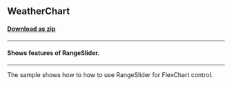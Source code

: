 ## WeatherChart
#### [Download as zip](https://grapecity.github.io/DownGit/#/home?url=https://github.com/GrapeCity/ComponentOne-WPF-Samples/tree/master/NET_4.6.2/C1.WPF.FlexChart/CS/WeatherChart)
____
#### Shows features of RangeSlider.
____
The sample shows how to how to use RangeSlider for FlexChart control.
